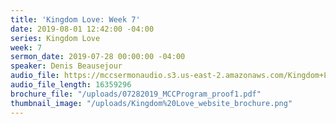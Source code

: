 ```yaml
---
title: 'Kingdom Love: Week 7'
date: 2019-08-01 12:42:00 -04:00
series: Kingdom Love
week: 7
sermon_date: 2019-07-28 00:00:00 -04:00
speaker: Denis Beausejour
audio_file: https://mccsermonaudio.s3.us-east-2.amazonaws.com/Kingdom+Love_+Week+7.lite.mp3
audio_file_length: 16359296
brochure_file: "/uploads/07282019_MCCProgram_proof1.pdf"
thumbnail_image: "/uploads/Kingdom%20Love_website_brochure.png"
---
```

